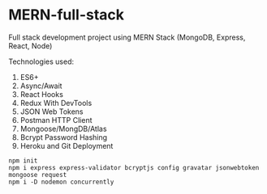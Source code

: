# MERN-full-stack
Full stack development project using MERN Stack (MongoDB, Express, React, Node)

Technologies used:
1. ES6+
2. Async/Await
3. React Hooks
4. Redux With DevTools
5. JSON Web Tokens
6. Postman HTTP Client
7. Mongoose/MongDB/Atlas
8. Bcrypt Password Hashing
8. Heroku and Git Deployment


```
npm init
npm i express express-validator bcryptjs config gravatar jsonwebtoken mongoose request
npm i -D nodemon concurrently
```